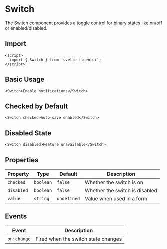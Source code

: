 # Switch

The Switch component provides a toggle control for binary states like on/off or enabled/disabled.

## Import

```svelte
<script>
  import { Switch } from 'svelte-fluentui';
</script>
```

## Basic Usage

```svelte
<Switch>Enable notifications</Switch>
```

## Checked by Default

```svelte
<Switch checked>Auto-save enabled</Switch>
```

## Disabled State

```svelte
<Switch disabled>Feature unavailable</Switch>
```

## Properties

| Property | Type | Default | Description |
|----------|------|---------|-------------|
| `checked` | `boolean` | `false` | Whether the switch is on |
| `disabled` | `boolean` | `false` | Whether the switch is disabled |
| `value` | `string` | `undefined` | Value when used in a form |

## Events

| Event | Description |
|-------|-------------|
| `on:change` | Fired when the switch state changes |